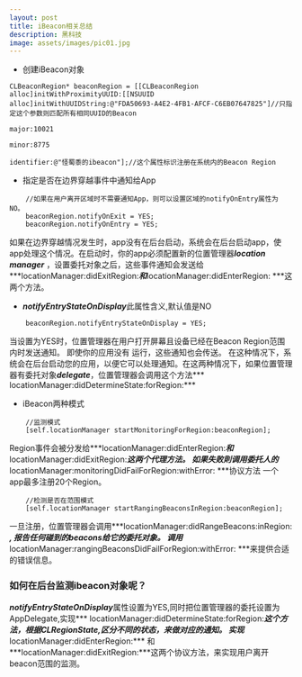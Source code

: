 ```yaml
---
layout: post
title: iBeacon相关总结
description: 黑科技
image: assets/images/pic01.jpg
---
```


* 创建iBeacon对象

~~~ObjC
CLBeaconRegion* beaconRegion = [[CLBeaconRegion alloc]initWithProximityUUID:[[NSUUID alloc]initWithUUIDString:@"FDA50693-A4E2-4FB1-AFCF-C6EB07647825"]//只指定这个参数则匹配所有相同UUID的Beacon
                                                                                                                 major:10021
                                                                                                                minor:8775
                                                                                                            identifier:@"怪蜀黍的ibeacon"];//这个属性标识注册在系统内的Beacon Region
~~~
* 指定是否在边界穿越事件中通知给App

~~~ObjC
    //如果在用户离开区域时不需要通知App，则可以设置区域的notifyOnEntry属性为NO。
    beaconRegion.notifyOnExit = YES;
    beaconRegion.notifyOnEntry = YES;
~~~
如果在边界穿越情况发生时，app没有在后台启动，系统会在后台启动app，使app处理这个情况。在启动时，你的app必须配置新的位置管理器***location manager***  ，设置委托对象之后，这些事件通知会发送给***locationManager:didExitRegion:***和***locationManager:didEnterRegion: ***这两个方法。

*  ***notifyEntryStateOnDisplay***此属性含义,默认值是NO

~~~ObjC
    beaconRegion.notifyEntryStateOnDisplay = YES;
~~~

  当设置为YES时，位置管理器在用户打开屏幕且设备已经在Beacon Region范围内时发送通知。 即使你的应用没有    运行，这些通知也会传送。 在这种情况下，系统会在后台启动您的应用，以便它可以处理通知。在这两种情况下，如果位置管理器有委托对象***delegate***，位置管理器会调用这个方法*** locationManager:didDetermineState:forRegion:***

* iBeacon两种模式

```ObjC
    //监测模式
    [self.locationManager startMonitoringForRegion:beaconRegion];
```
Region事件会被分发给***locationManager:didEnterRegion:***和***locationManager:didExitRegion:***这两个代理方法。
如果失败則调用委托人的***locationManager:monitoringDidFailForRegion:withError: ***协议方法
一个app最多注册20个Region。

~~~ObjC
    //检测是否在范围模式
    [self.locationManager startRangingBeaconsInRegion:beaconRegion];
~~~
一旦注册，位置管理器会调用***locationManager:didRangeBeacons:inRegion: ***, 报告任何碰到的beacons给它的委托对象。
 调用***locationManager:rangingBeaconsDidFailForRegion:withError: ***来提供合适的错误信息。

### 如何在后台监测ibeacon对象呢？
***notifyEntryStateOnDisplay***属性设置为YES,同时把位置管理器的委托设置为AppDelegate,实现*** locationManager:didDetermineState:forRegion:***这个方法，根据CLRegionState,区分不同的状态，来做对应的通知。
实现***locationManager:didEnterRegion:*** 和***locationManager:didExitRegion:***这两个协议方法，来实现用户离开beacon范围的监测。



